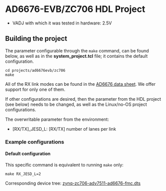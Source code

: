 <!-- no_no_os -->

# AD6676-EVB/ZC706 HDL Project

- VADJ with which it was tested in hardware: 2.5V

## Building the project

The parameter configurable through the `make` command, can be found below, as well as in the **system_project.tcl** file; it contains the default configuration.

```
cd projects/ad6676evb/zc706
make
```

All of the RX link modes can be found in the [AD6676 data sheet](https://www.analog.com/media/en/technical-documentation/data-sheets/AD6676.pdf). We offer support for only one of them.

If other configurations are desired, then the parameter from the HDL project (see below) needs to be changed, as well as the Linux/no-OS project configurations.

The overwritable parameter from the environment:

- [RX/TX]_JESD_L: [RX/TX] number of lanes per link

### Example configurations

#### Default configuration

This specific command is equivalent to running `make` only:

```
make RX_JESD_L=2
```

Corresponding device tree: [zynq-zc706-adv7511-ad6676-fmc.dts](https://github.com/analogdevicesinc/linux/blob/main/arch/arm/boot/dts/xilinx/zynq-zc706-adv7511-ad6676-fmc.dts)
